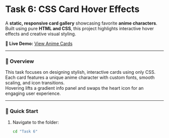 # Task 6: CSS Card Hover Effects  

A **static, responsive card gallery** showcasing favorite **anime characters**.  
Built using pure **HTML and CSS**, this project highlights interactive hover effects and creative visual styling.

**🔗 Live Demo:** [View Anime Cards](https://manojcohort20task6.vercel.app/)

---

### 📘 Overview
This task focuses on designing stylish, interactive cards using only CSS.  
Each card features a unique anime character with custom fonts, smooth scaling, and icon transitions.  
Hovering lifts a gradient info panel and swaps the heart icon for an engaging user experience.

---

### 🚀 Quick Start
1. Navigate to the folder:  
   ```bash
   cd "Task 6"

